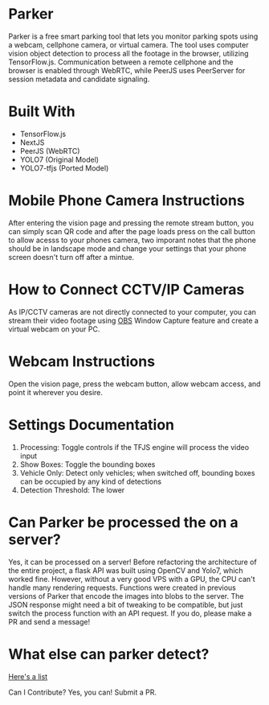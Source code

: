 



# Parker 
Parker is a free smart parking tool that lets you monitor parking spots using a webcam, cellphone camera, or virtual camera. The tool uses computer vision object detection to process all the footage in the browser, utilizing TensorFlow.js. Communication between a remote cellphone and the browser is enabled through WebRTC, while PeerJS uses PeerServer for session metadata and candidate signaling.

# Built With
* TensorFlow.js
* NextJS
* PeerJS (WebRTC)
* YOLO7 (Original Model)
* YOLO7-tfjs (Ported Model)




# Mobile Phone Camera Instructions
After entering the vision page and pressing the remote stream button, you can simply scan QR code and after the page loads press on the call button to allow acesss to your phones camera, two imporant notes that the phone should be in landscape mode and change your settings that your phone screen doesn't turn off after a mintue. 


# How to Connect CCTV/IP Cameras
As IP/CCTV cameras are not directly connected to your computer, you can stream their video footage using [OBS](https://obsproject.com/) Window Capture feature and create a virtual webcam on your PC.


# Webcam Instructions
Open the vision page, press the webcam button, allow webcam access, and point it wherever you desire.

# Settings Documentation
1. Processing: Toggle controls if the TFJS engine will process the video input
2. Show Boxes: Toggle the bounding boxes
3. Vehicle Only: Detect only vehicles; when switched off, bounding boxes can be occupied by any kind of detections
4. Detection Threshold: The lower 

# Can Parker be processed the on a server? 
Yes, it can be processed on a server! Before refactoring the architecture of the entire project, a flask API was built using OpenCV and Yolo7, which worked fine. However, without a very good VPS with a GPU, the CPU can't handle many rendering requests. Functions were created in previous versions of Parker that encode the images into blobs to the server. The JSON response might need a bit of tweaking to be compatible, but just switch the process function with an API request. If you do, please make a PR and send a message!

# What else can parker detect?
[Here's a list](https://github.com/oxedom/parker/blob/main/client/libs/labels.json)

Can I Contribute?
Yes, you can! Submit a PR.

